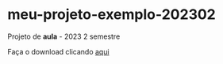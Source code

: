 # meu-projeto-exemplo-202302
Projeto de **aula** - 2023 2 semestre

Faça o download clicando [aqui](meu-projeto-exemplo-202302.zip)